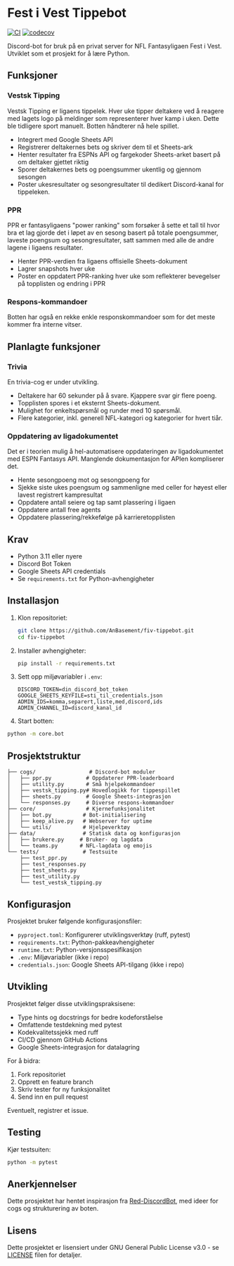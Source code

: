 # Fest i Vest Tippebot

[![CI](https://github.com/AnBasement/fiv-tippebot/actions/workflows/main.yml/badge.svg)](https://github.com/AnBasement/fiv-tippebot/actions/workflows/main.yml) [![codecov](https://codecov.io/gh/AnBasement/fiv-tippebot/branch/main/graph/badge.svg?token=NRAJ4ITBQ0)](https://codecov.io/gh/AnBasement/fiv-tippebot)

Discord-bot for bruk på en privat server for NFL Fantasyligaen Fest i Vest. Utviklet som et prosjekt for å lære Python.

## Funksjoner

### Vestsk Tipping

Vestsk Tipping er ligaens tippelek. Hver uke tipper deltakere ved å reagere med lagets logo på meldinger som representerer hver kamp i uken. Dette ble tidligere sport manuelt. Botten håndterer nå hele spillet.
  - Integrert med Google Sheets API
  - Registrerer deltakernes bets og skriver dem til et Sheets-ark
  - Henter resultater fra ESPNs API og fargekoder Sheets-arket basert på om deltaker gjettet riktig
  - Sporer deltakernes bets og poengsummer ukentlig og gjennom sesongen
  - Poster ukesresultater og sesongresultater til dedikert Discord-kanal for tippeleken.

### PPR

PPR er fantasyligaens "power ranking" som forsøker å sette et tall til hvor bra et lag gjorde det i løpet av en sesong basert på totale poengsummer, laveste poengsum og sesongresultater, satt sammen med alle de andre lagene i ligaens resultater.
  - Henter PPR-verdien fra ligaens offisielle Sheets-dokument
  - Lagrer snapshots hver uke
  - Poster en oppdatert PPR-ranking hver uke som reflekterer bevegelser på topplisten og endring i PPR

### Respons-kommandoer

Botten har også en rekke enkle responskommandoer som for det meste kommer fra interne vitser.

## Planlagte funksjoner

### Trivia

En trivia-cog er under utvikling.
  - Deltakere har 60 sekunder på å svare. Kjappere svar gir flere poeng.
  - Topplisten spores i et eksternt Sheets-dokument.
  - Mulighet for enkeltspørsmål og runder med 10 spørsmål.
  - Flere kategorier, inkl. generell NFL-kategori og kategorier for hvert tiår.

### Oppdatering av ligadokumentet

Det er i teorien mulig å hel-automatisere oppdateringen av ligadokumentet med ESPN Fantasys API. Manglende dokumentasjon for APIen kompliserer det.
  - Hente sesongpoeng mot og sesongpoeng for
  - Sjekke siste ukes poengsum og sammenligne med celler for høyest eller lavest registrert kampresultat
  - Oppdatere antall seiere og tap samt plassering i ligaen
  - Oppdatere antall free agents
  - Oppdatere plassering/rekkefølge på karrieretopplisten

## Krav

- Python 3.11 eller nyere
- Discord Bot Token
- Google Sheets API credentials
- Se `requirements.txt` for Python-avhengigheter

## Installasjon

1. Klon repositoriet:

    ```bash
    git clone https://github.com/AnBasement/fiv-tippebot.git
    cd fiv-tippebot
    ```

1. Installer avhengigheter:

    ```bash
    pip install -r requirements.txt
    ```

1. Sett opp miljøvariabler i `.env`:

    ```env
    DISCORD_TOKEN=din_discord_bot_token
    GOOGLE_SHEETS_KEYFILE=sti_til_credentials.json
    ADMIN_IDS=komma,separert,liste,med,discord,ids
    ADMIN_CHANNEL_ID=discord_kanal_id
    ```

1. Start botten:

```bash
python -m core.bot
```

## Prosjektstruktur

```text
├── cogs/                 # Discord-bot moduler
│   ├── ppr.py           # Oppdaterer PPR-leaderboard
│   ├── utility.py       # Små hjelpekommandoer
│   ├── vestsk_tipping.py# Hovedlogikk for tippespillet
│   ├── sheets.py        # Google Sheets-integrasjon
│   └── responses.py     # Diverse respons-kommandoer
├── core/                # Kjernefunksjonalitet
│   ├── bot.py          # Bot-initialisering
│   ├── keep_alive.py   # Webserver for uptime
│   └── utils/          # Hjelpeverktøy
├── data/               # Statisk data og konfigurasjon
│   ├── brukere.py     # Bruker- og lagdata
│   └── teams.py       # NFL-lagdata og emojis
└── tests/              # Testsuite
    ├── test_ppr.py    
    ├── test_responses.py
    ├── test_sheets.py
    ├── test_utility.py
    └── test_vestsk_tipping.py
```

## Konfigurasjon

Prosjektet bruker følgende konfigurasjonsfiler:

- `pyproject.toml`: Konfigurerer utviklingsverktøy (ruff, pytest)
- `requirements.txt`: Python-pakkeavhengigheter
- `runtime.txt`: Python-versjonsspesifikasjon
- `.env`: Miljøvariabler (ikke i repo)
- `credentials.json`: Google Sheets API-tilgang (ikke i repo)

## Utvikling

Prosjektet følger disse utviklingspraksisene:

- Type hints og docstrings for bedre kodeforståelse
- Omfattende testdekning med pytest
- Kodekvalitetssjekk med ruff
- CI/CD gjennom GitHub Actions
- Google Sheets-integrasjon for datalagring

For å bidra:

1. Fork repositoriet
2. Opprett en feature branch
3. Skriv tester for ny funksjonalitet
4. Send inn en pull request

Eventuelt, registrer et issue.

## Testing

Kjør testsuiten:

```bash
python -m pytest
```

## Anerkjennelser

Dette prosjektet har hentet inspirasjon fra [Red-DiscordBot](https://github.com/Cog-Creators/Red-DiscordBot), med ideer for cogs og strukturering av boten.

## Lisens

Dette prosjektet er lisensiert under GNU General Public License v3.0 - se [LICENSE](LICENSE) filen for detaljer.
